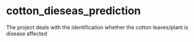 # cotton_dieseas_prediction
The project deals with the identification whether the cotton leaves/plant is disease affected

